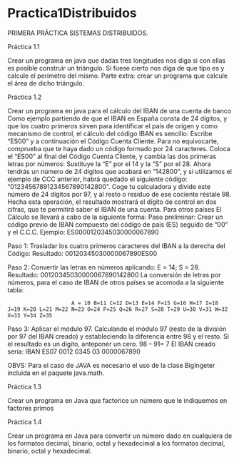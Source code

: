 # Practica1Distribuidos
PRIMERA PRÁCTICA SISTEMAS DISTRIBUIDOS. 

Práctica 1.1

Crear un programa en java que dadas tres longitudes nos diga si con ellas es posible construir un triángulo. Si fuese cierto nos diga de que tipo es y calcule el perímetro del mismo. Parte extra: crear un programa que calcule el área de dicho triángulo. 

Práctica 1.2 

Crear un programa en java para el cálculo del IBAN de una cuenta de banco Como ejemplo partiendo de que el IBAN en España consta de 24 dígitos, y que los cuatro primeros sirven para identificar el país de origen y como mecanismo de control, el cálculo del código IBAN es sencillo: Escribe “ES00” y a continuación el Código Cuenta Cliente. Para no equivocarte, comprueba que te haya dado un código formado por 24 caracteres. Coloca el “ES00” al final del Código Cuenta Cliente, y cambia las dos primeras letras por números: Sustituye la “E” por el 14 y la “S” por el 28. Ahora tendrás un número de 24 dígitos que acabará en “142800”, y si utilizamos el ejemplo de CCC anterior, habrá quedado el siguiente código: “01234567891234567890142800”. Coge tu calculadora y divide este número de 24 dígitos por 97, y al resto o residuo de ese cociente réstale 98. Hecha esta operación, el resultado mostrará el dígito de control en dos cifras, que te permitirá saber el IBAN de una cuenta. Para otros países El Cálculo se llevará a cabo de la siguiente forma: Paso preliminar: Crear un código previo de IBAN compuesto del código de país (ES) seguido de “00” y el C.C.C. Ejemplo: ES0000120345030000067890 

Paso 1: Trasladar los cuatro primeros caracteres del IBAN a la derecha del Código: Resultado: 00120345030000067890ES00 

Paso 2: Convertir las letras en números aplicando: E = 14; S = 28. Resultado: 00120345030000067890142800 La conversión de letras por números, para el caso de IBAN de otros países se acomoda a la siguiente tabla: 

                        A = 10 B=11 C=12 D=13 E=14 F=15 G=16 H=17 I=18 J=19 K=20 L=21 M=22 N=23 O=24 P=25 Q=26 R=27 S=28 T=29 U=30 V=31 W=32 X=33 Y=34 Z=35 

Paso 3: Aplicar el módulo 97. Calculando el módulo 97 (resto de la división por 97 del IBAN creado) y estableciendo la diferencia entre 98 y el resto. Si el resultado es un dígito, anteponer un cero. 98 – 91= 7 El IBAN creado sería: IBAN ES07 0012 0345 03 0000067890

OBVS: Para el caso de JAVA es necesario el uso de la clase BigIngeter incluida en el paquete java.math. 


Práctica 1.3 

Crear un programa en Java que factorice un número que le indiquemos en factores primos 


Práctica 1.4 

Crear un programa en Java para convertir un número dado en cualquiera de los formatos decimal, binario, octal y hexadecimal a los formatos decimal, binario, octal y hexadecimal.
